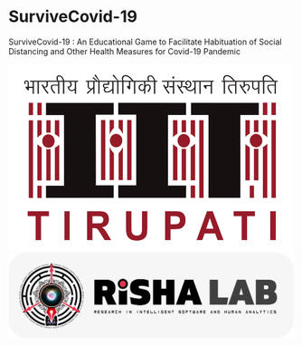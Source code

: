 # SurviveCovid-19
SurviveCovid-19 : An Educational Game to Facilitate Habituation of Social Distancing and Other Health Measures for Covid-19 Pandemic

![Alt text](iittp.png?raw=true "IIT Tirupati")
![Alt text](risha.png?raw=true "IIT Tirupati")
